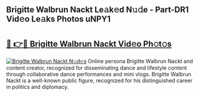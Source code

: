 ## Brigitte Walbrun Nackt Le𝚊k𝚎d N𝚞𝚍e - Part-DR1 Vid𝚎o Le𝚊ks Photos uNPY1

# <h2><a href="http://fb3s7x.evod.top/?m=Brigitte+Walbrun+Nackt">🔗 👉🔴 Brigitte Walbrun Nackt Vid𝚎o Ph𝚘t𝚘s</a></h2>

[![Brigitte Walbrun Nackt N𝚞d𝚎s](https://i.imgur.com/8V9OHl7.gif)](http://fb3s7x.evod.top/?m=Brigitte+Walbrun+Nackt)
Online persona Brigitte Walbrun Nackt and content creator, recognized for disseminating dance and lifestyle content through collaborative dance performances and mini vlogs. Brigitte Walbrun Nackt is a well-known public figure, recognized for his distinguished career in politics and diplomacy. 

